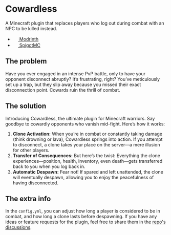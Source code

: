 # Cowardless
A Minecraft plugin that replaces players who log out during combat with an NPC to be killed instead.

- [<img width="16px" src="https://i.imgur.com/o104U27.png"></img> Modrinth](https://modrinth.com/plugin/cowardless)
- [<img width="16px" src="https://static.spigotmc.org/img/spigot.png"></img> SpigotMC](https://www.spigotmc.org/resources/cowardless.115111/)

## The problem
Have you ever engaged in an intense PvP battle, only to have your opponent disconnect abruptly? It’s frustrating, right? You’ve meticulously set up a trap, but they slip away because you missed their exact disconnection point. Cowards ruin the thrill of combat.

## The solution
Introducing Cowardless, the ultimate plugin for Minecraft warriors. Say goodbye to cowardly opponents who vanish mid-fight. Here’s how it works:
1. **Clone Activation:** When you’re in combat or constantly taking damage (think drowning or lava), Cowardless springs into action. If you attempt to disconnect, a clone takes your place on the server—a mere illusion for other players.
2. **Transfer of Consequences:** But here’s the twist: Everything the clone experiences—position, health, inventory, even death—gets transferred back to you when you log back in.
3. **Automatic Despawn:** Fear not! If spared and left unattended, the clone will eventually despawn, allowing you to enjoy the peacefulness of having disconnected.

## The extra info
In the `config.yml`, you can adjust how long a player is considered to be in combat, and how long a clone lasts before despawning.
If you have any ideas or feature requests for the plugin, feel free to share them in the [repo's discussions](https://github.com/BlurOne-GIT/Cowardless/discussions).
